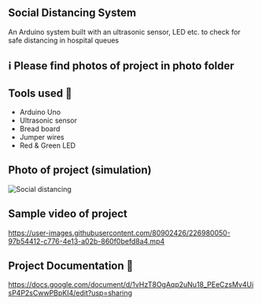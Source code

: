 ## Social Distancing System
An Arduino system built with an ultrasonic sensor, LED etc. to check for safe distancing in hospital queues 

## ℹ️ Please find photos of project in photo folder 

## Tools used 🚀
- Arduino Uno
- Ultrasonic sensor
- Bread board
- Jumper wires
- Red & Green LED

## Photo of project (simulation)
![Social distancing](https://user-images.githubusercontent.com/80902426/226732831-2974b128-76d6-4653-9b72-9bc28d0a7f1a.jpeg)

## Sample video of project
https://user-images.githubusercontent.com/80902426/226980050-97b54412-c776-4e13-a02b-860f0befd8a4.mp4

## Project Documentation 📗
https://docs.google.com/document/d/1vHzT8OgAqp2uNu18_PEeCzsMv4UisP4P2sCwwPBpKI4/edit?usp=sharing








